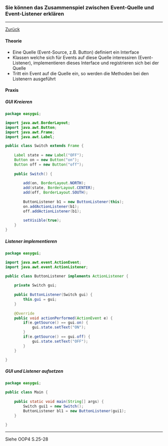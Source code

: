 ### Sie können das Zusammenspiel zwischen Event-Quelle und Event-Listener erklären

---

[Zurück](500gui.md)

#### Theorie

* Eine Quelle (Event-Source, z.B. Button) definiert ein Interface
* Klassen welche sich für Events auf diese Quelle interessiren 
(Event-Listener), implementieren dieses Interface und registrieren 
sich bei der Quelle
* Tritt ein Event auf die Quelle ein, so werden die Methoden 
bei den Listenern ausgeführt

#### Praxis

##### GUI Kreieren

```java
package easygui;

import java.awt.BorderLayout;
import java.awt.Button;
import java.awt.Frame;
import java.awt.Label;

public class Switch extends Frame {
	
	Label state = new Label("OFF");
	Button on = new Button("on");
	Button off = new Button("off");
	
	public Switch() {
		
		add(on, BorderLayout.NORTH);
		add(state, BorderLayout.CENTER);
		add(off, BorderLayout.SOUTH);
		
		ButtonListener b1 = new ButtonListener(this);
		on.addActionListener(b1);
		off.addActionListener(b1);
		
		setVisible(true);
	}
}
```

##### Listener implementieren

```java
package easygui;

import java.awt.event.ActionEvent;
import java.awt.event.ActionListener;

public class ButtonListener implements ActionListener {
	
	private Switch gui;
	
	public ButtonListener(Switch gui) {
		this.gui = gui;
	}
	
	@Override
	public void actionPerformed(ActionEvent e) {
		if(e.getSource() == gui.on) {
			gui.state.setText("ON");
		}
		if(e.getSource() == gui.off) {
			gui.state.setText("OFF");
		}
	}

}
```

##### GUI und Listener aufsetzen
```java
package easygui;

public class Main {
	
	public static void main(String[] args) {
		Switch gui1 = new Switch();
		ButtonListener bl1 = new ButtonListener(gui1);
	}
	
}
```

---
Siehe OOP4 S.25-28
